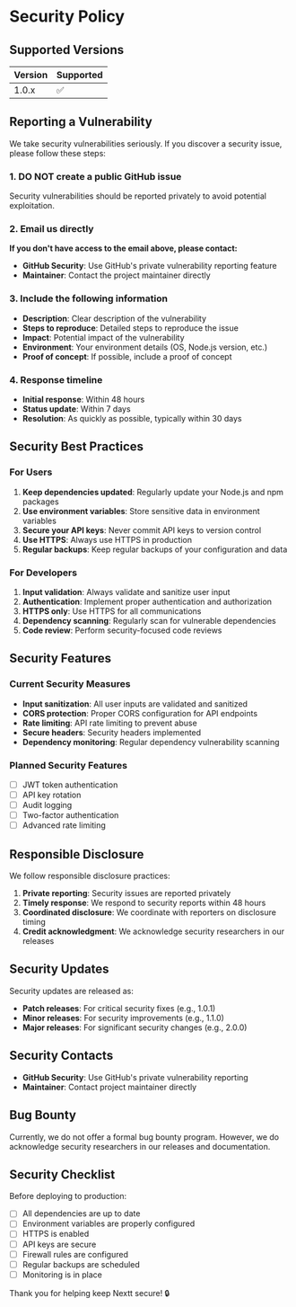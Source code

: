 # Security Policy

## Supported Versions

| Version | Supported          |
| ------- | ------------------ |
| 1.0.x   | :white_check_mark: |

## Reporting a Vulnerability

We take security vulnerabilities seriously. If you discover a security issue, please follow these steps:

### 1. **DO NOT** create a public GitHub issue
Security vulnerabilities should be reported privately to avoid potential exploitation.

### 2. **Email us directly**


**If you don't have access to the email above, please contact:**
- **GitHub Security**: Use GitHub's private vulnerability reporting feature
- **Maintainer**: Contact the project maintainer directly

### 3. **Include the following information**
- **Description**: Clear description of the vulnerability
- **Steps to reproduce**: Detailed steps to reproduce the issue
- **Impact**: Potential impact of the vulnerability
- **Environment**: Your environment details (OS, Node.js version, etc.)
- **Proof of concept**: If possible, include a proof of concept

### 4. **Response timeline**
- **Initial response**: Within 48 hours
- **Status update**: Within 7 days
- **Resolution**: As quickly as possible, typically within 30 days

## Security Best Practices

### For Users
1. **Keep dependencies updated**: Regularly update your Node.js and npm packages
2. **Use environment variables**: Store sensitive data in environment variables
3. **Secure your API keys**: Never commit API keys to version control
4. **Use HTTPS**: Always use HTTPS in production
5. **Regular backups**: Keep regular backups of your configuration and data

### For Developers
1. **Input validation**: Always validate and sanitize user input
2. **Authentication**: Implement proper authentication and authorization
3. **HTTPS only**: Use HTTPS for all communications
4. **Dependency scanning**: Regularly scan for vulnerable dependencies
5. **Code review**: Perform security-focused code reviews

## Security Features

### Current Security Measures
- **Input sanitization**: All user inputs are validated and sanitized
- **CORS protection**: Proper CORS configuration for API endpoints
- **Rate limiting**: API rate limiting to prevent abuse
- **Secure headers**: Security headers implemented
- **Dependency monitoring**: Regular dependency vulnerability scanning

### Planned Security Features
- [ ] JWT token authentication
- [ ] API key rotation
- [ ] Audit logging
- [ ] Two-factor authentication
- [ ] Advanced rate limiting

## Responsible Disclosure

We follow responsible disclosure practices:
1. **Private reporting**: Security issues are reported privately
2. **Timely response**: We respond to security reports within 48 hours
3. **Coordinated disclosure**: We coordinate with reporters on disclosure timing
4. **Credit acknowledgment**: We acknowledge security researchers in our releases

## Security Updates

Security updates are released as:
- **Patch releases**: For critical security fixes (e.g., 1.0.1)
- **Minor releases**: For security improvements (e.g., 1.1.0)
- **Major releases**: For significant security changes (e.g., 2.0.0)

## Security Contacts

- **GitHub Security**: Use GitHub's private vulnerability reporting
- **Maintainer**: Contact project maintainer directly

## Bug Bounty

Currently, we do not offer a formal bug bounty program. However, we do acknowledge security researchers in our releases and documentation.

## Security Checklist

Before deploying to production:
- [ ] All dependencies are up to date
- [ ] Environment variables are properly configured
- [ ] HTTPS is enabled
- [ ] API keys are secure
- [ ] Firewall rules are configured
- [ ] Regular backups are scheduled
- [ ] Monitoring is in place

Thank you for helping keep Nextt secure! 🔒 